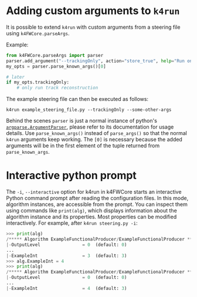 <!--
Copyright (c) 2014-2024 Key4hep-Project.

This file is part of Key4hep.
See https://key4hep.github.io/key4hep-doc/ for further info.

Licensed under the Apache License, Version 2.0 (the "License");
you may not use this file except in compliance with the License.
You may obtain a copy of the License at

    http://www.apache.org/licenses/LICENSE-2.0

Unless required by applicable law or agreed to in writing, software
distributed under the License is distributed on an "AS IS" BASIS,
WITHOUT WARRANTIES OR CONDITIONS OF ANY KIND, either express or implied.
See the License for the specific language governing permissions and
limitations under the License.
-->


# Adding custom arguments to `k4run`

It is possible to extend `k4run` with custom arguments from a steering file
using `k4FWCore.parseArgs`.

Example:

```python
from k4FWCore.parseArgs import parser
parser.add_argument("--trackingOnly", action="store_true", help="Run only track reconstruction", default=False)
my_opts = parser.parse_known_args()[0]

# later
if my_opts.trackingOnly:
    # only run track reconstruction
```

The example steering file can then be executed as follows:

```
k4run example_steering_file.py --trackingOnly --some-other-args
```

Behind the scenes `parser` is just a normal instance of python's
[`argparse.ArgumentParser`](https://docs.python.org/3/library/argparse.html),
please refer to its documentation for usage details. Use `parse_known_args()`
instead of `parse_args()` so that the normal `k4run` arguments keep working. The
`[0]` is necessary because the added arguments will be in the first element of
the tuple returned from `parse_known_args`.

# Interactive python prompt

The `-i`, `--interactive` option for k4run in k4FWCore starts an interactive Python
command prompt after reading the configuration files. In this mode, algorithm
instances, are accessible from the prompt. You can inspect
them using commands like `print(alg)`, which displays information about the
algorithm instance and its properties. Most properties can be modified
interactively. For example, after `k4run steering.py -i`:

``` python
>>> print(alg)
/***** Algorithm ExampleFunctionalProducer/ExampleFunctionalProducer *******************************
|-OutputLevel                = 0  (default: 0)
...
|-ExampleInt                 = 3  (default: 3)
>>> alg.ExampleInt = 4
>>> print(alg)
/***** Algorithm ExampleFunctionalProducer/ExampleFunctionalProducer *******************************
|-OutputLevel                = 0  (default: 0)
...
|-ExampleInt                 = 4  (default: 3)
```
